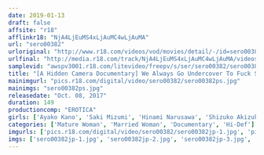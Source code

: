 ```yaml
---
date: 2019-01-13
draft: false
affsite: "r18"
afflinkr18: "NjA4LjEuMS4xLjAuMC4wLjAuMA"
url: "sero00382"
urloriginal: "http://www.r18.com/videos/vod/movies/detail/-/id=sero00382"
urlfinal: "http://media.r18.com/track/NjA4LjEuMS4xLjAuMC4wLjAuMA/videos/vod/movies/detail/-/id=sero00382"
samplevid: "awspv3001.r18.com/litevideo/freepv/s/ser/sero00382/sero00382_dmb_w.mp4"
title: "[A Hidden Camera Documentary] We Always Go Undercover To Fuck Spots With Married Woman Babes Who Are Being Buzzed About On The Internet! We Filmed Everything That Went On At The 'H*N*K* Ripe' Cafe In Toyoshima Ward, Where Horny Young Wife And Mature Woman Babes Cum Looking To Meet Someone Special, And End Up Engaging In A Fuck Fest Frenzy Violated Perv Orgy..."
mainimgurl: "pics.r18.com/digital/video/sero00382/sero00382ps.jpg"
mainimgs: "sero00382ps.jpg"
releasedate: "Oct. 08, 2017"
duration: 149
productioncomp: "EROTICA"
girls: ['Ayako Kano', 'Saki Mizumi', 'Hinami Narusawa', 'Shizuko Akizuki', 'Chiharu Nogi']
categories: ['Mature Woman', 'Married Woman', 'Documentary', 'Hi-Def']
imgurls: ['pics.r18.com/digital/video/sero00382/sero00382jp-1.jpg', 'pics.r18.com/digital/video/sero00382/sero00382jp-2.jpg', 'pics.r18.com/digital/video/sero00382/sero00382jp-3.jpg', 'pics.r18.com/digital/video/sero00382/sero00382jp-4.jpg', 'pics.r18.com/digital/video/sero00382/sero00382jp-5.jpg', 'pics.r18.com/digital/video/sero00382/sero00382jp-6.jpg', 'pics.r18.com/digital/video/sero00382/sero00382jp-7.jpg', 'pics.r18.com/digital/video/sero00382/sero00382jp-8.jpg', 'pics.r18.com/digital/video/sero00382/sero00382jp-9.jpg', 'pics.r18.com/digital/video/sero00382/sero00382jp-10.jpg', 'pics.r18.com/digital/video/sero00382/sero00382jp-11.jpg', 'pics.r18.com/digital/video/sero00382/sero00382jp-12.jpg', 'pics.r18.com/digital/video/sero00382/sero00382jp-13.jpg', 'pics.r18.com/digital/video/sero00382/sero00382jp-14.jpg', 'pics.r18.com/digital/video/sero00382/sero00382jp-15.jpg', 'pics.r18.com/digital/video/sero00382/sero00382jp-16.jpg', 'pics.r18.com/digital/video/sero00382/sero00382jp-17.jpg', 'pics.r18.com/digital/video/sero00382/sero00382jp-18.jpg', 'pics.r18.com/digital/video/sero00382/sero00382jp-19.jpg', 'pics.r18.com/digital/video/sero00382/sero00382jp-20.jpg']
imgs: ['sero00382jp-1.jpg', 'sero00382jp-2.jpg', 'sero00382jp-3.jpg', 'sero00382jp-4.jpg', 'sero00382jp-5.jpg', 'sero00382jp-6.jpg', 'sero00382jp-7.jpg', 'sero00382jp-8.jpg', 'sero00382jp-9.jpg', 'sero00382jp-10.jpg', 'sero00382jp-11.jpg', 'sero00382jp-12.jpg', 'sero00382jp-13.jpg', 'sero00382jp-14.jpg', 'sero00382jp-15.jpg', 'sero00382jp-16.jpg', 'sero00382jp-17.jpg', 'sero00382jp-18.jpg', 'sero00382jp-19.jpg', 'sero00382jp-20.jpg']
---
```

